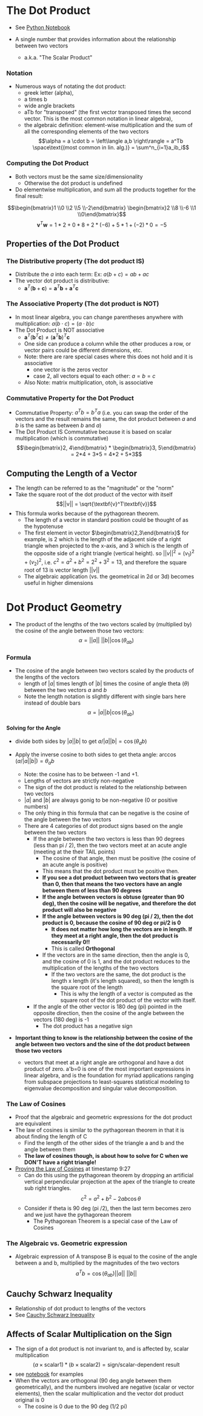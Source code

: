 # The Dot Product

- See [Python Notebook](./dotproduct.ipynb)

- A single number that provides information about the relationship between two vectors
  - a.k.a. "The Scalar Product"

### Notation

- Numerous ways of notating the dot product:
  - greek letter (alpha),
  - a times b
  - wide angle brackets
  - aTb for "transposed" (the first vector transposed times the second vector. This is the most common notation in linear algebra),
  - the algebraic definition: element-wise multiplication and the sum of all the corresponding elements of the two vectors
    $$\alpha = a \cdot b = \left\langle a,b \right\rangle = a^Tb \space\text{(most common in lin. alg.)} = \sum^n_{i=1}a_ib_i$$

### Computing the Dot Product

- Both vectors must be the same size/dimensionality
  - Otherwise the dot product is undefined
- Do elementwise multiplication, and sum all the products together for the final result:

$$\begin{bmatrix}1 \\0 \\2 \\5 \\-2\end{bmatrix} \begin{bmatrix}2 \\8 \\-6 \\1 \\0\end{bmatrix}$$
$$\textbf{v}^T\textbf{w} = 1 * 2 + 0 * 8 + 2 * (-6) + 5 * 1 + (-2) * 0 = -5$$

## Properties of the Dot Product

### The Distributive property (The dot product IS)

- Distribute the $a$ into each term:
  Ex: $a(b+c) = ab + ac$
- The vector dot product is distributive:
  - $\textbf{a}^T(\textbf{b}+\textbf{c}) = \textbf{a}^T\textbf{b} + \textbf{a}^T\textbf{c}$

### The Associative Property (The dot product is NOT)

- In most linear algebra, you can change parentheses anywhere with multiplication: $a(b\cdot c) = (a \cdot b)c$
- The Dot Product is NOT associative
  - $\textbf{a}^T(\textbf{b}^T\textbf{c}) \neq (\textbf{a}^T\textbf{b})^T\textbf{c}$
  - One side can produce a column while the other produces a row, or vector pairs could be different dimensions, etc.
  - Note: there are rare special cases where this does not hold and it is associative
    - one vector is the zeros vector
    - case 2, all vectors equal to each other: $a = b = c$
  - Also Note: matrix multiplication, otoh, is associative

### Commutative Property for the Dot Product

- Commutative Property: $a^Tb = b^Ta$ (i.e. you can swap the order of the vectors and the result remains the same, the dot product between $a$ and $b$ is the same as between $b$ and $a$)
- The Dot Product IS Commutative because it is based on scalar multiplication (which is commutative)
  $$\begin{bmatrix}2, 4\end{bmatrix} * \begin{bmatrix}3, 5\end{bmatrix} = 2*4 + 3*5 = 4*2 + 5*3$$

## Computing the Length of a Vector

- The length can be referred to as the "magnitude" or the "norm"
- Take the square root of the dot product of the vector with itself
  $$||v|| = \sqrt{\textbf{v}^T\textbf{v}}$$
- This formula works because of the pythagorean theorem.
  - The length of a vector in standard position could be thought of as the hypotenuse
  - The first element in vector $\begin{bmatrix}2,3\end{bmatrix}$ for example, is 2 which is the length of the adjacent side of a right triangle when projected to the x-axis, and 3 which is the length of the opposite side of a right triangle (vertical height). so $||v||^2 = (v_1)^2 + (v_2)^2$, i.e. $c^2 = a^2 + b^2 = 2^2 + 3^2 = 13$, and therefore the square root of 13 is vector length $||v||$
  - The algebraic application (vs. the geometrical in 2d or 3d) becomes useful in higher dimensions

# Dot Product Geometry

- The product of the lengths of the two vectors scaled by (multiplied by) the cosine of the angle between those two vectors:
  $$\alpha = ||a|| \ ||b||\cos{(\theta_{ab})}$$

### Formula

- The cosine of the angle between two vectors scaled by the products of the lengths of the vectors
  - length of $|a|$ times length of $|b|$ times the cosine of angle theta ($\theta$) between the two vectors $a$ and $b$
  - Note the length notation is slightly different with single bars here instead of double bars
    $$\alpha = |a||b|\cos{(\theta_{ab})}$$

#### Solving for the Angle

- divide both sides by $|a||b|$ to get $a / |a||b| = \cos{(\theta_ab)}$
- Apply the inverse cosine to both sides to get theta angle: $\arccos{(a/|a||b|)} = \theta_ab$

  - Note: the cosine has to be between -1 and +1.
  - Lengths of vectors are strictly non-negative
  - The sign of the dot product is related to the relationship between two vectors
  - $|a|$ and $|b|$ are always gonig to be non-negative (0 or positive numbers)
  - The only thing in this formula that can be negative is the cosine of the angle between the two vectors
  - There are 4 categories of dot product signs based on the angle between the two vectors
    - If the angle between the two vectors is less than 90 degrees (less than pi / 2), then the two vectors meet at an acute angle (meeting at the their TAIL points)
      - The cosine of that angle, then must be positive (the cosine of an acute angle is positive)
      - This means that the dot product must be positive then.
      - **If you see a dot product between two vectors that is greater than 0, then that means the two vectors have an angle between them of less than 90 degrees**
      - **If the angle between vectors is obtuse (greater than 90 deg), then the cosine will be negative, and therefore the dot product will also be negative**
      - **If the angle between vectors is 90 deg (pi / 2), then the dot product is 0, because the cosine of 90 deg or pi/2 is 0**
        - **It does not matter how long the vectors are in length. If they meet at a right angle, then the dot product is necessarily 0!!**
        - This is called **Orthogonal**
      - If the vectors are in the same direction, then the angle is 0, and the cosine of 0 is 1, and the dot product reduces to the multiplication of the lengths of the two vectors
        - If the two vectors are the same, the dot product is the length x length (it's length squared), so then the length is the square root of the length
          - This is why the length of a vector is computed as the square root of the dot product of the vector with itself.
    - If the angle of the other vector is 180 deg (pi) pointed in the opposite direction, then the cosine of the angle between the vectors (180 deg) is -1
      - The dot product has a negative sign

- **Important thing to know is the relationship between the cosine of the angle between two vectors and the sine of the dot product between those two vectors**
  - vectors that meet at a right angle are orthogonal and have a dot product of zero. a'b=0 is one of the most important expressions in linear algebra, and is the foundation for myriad applications ranging from subspace projections to least-squares statistical modeling to eigenvalue decomposition and singular value decomposition.

### The Law of Cosines

- Proof that the algebraic and geometric expressions for the dot product are equivalent
- The law of cosines is similar to the pythagorean theorem in that it is about finding the length of C
  - Find the length of the other sides of the triangle a and b and the angle between them
  - **The law of cosines though, is about how to solve for C when we DON'T have a right triangle!**
- [Proving the Law of Cosines](https://www.udemy.com/course/linear-algebra-theory-and-implementation/learn/lecture/10500394) at timestamp 9:27
  - Can do this using the pythagorean theorem by dropping an artificial vertical perpendicular projection at the apex of the triangle to create sub right triangles.
    $$c^2 = a^2 + b^2 - 2ab\cos \theta$$
  - Consider if theta is 90 deg (pi /2), then the last term becomes zero and we just have the pythagorean theorem
    - The Pythagorean Theorem is a special case of the Law of Cosines

### The Algebraic vs. Geometric expression

- Algebraic expression of A transpose B is equal to the cosine of the angle between a and b, multiplied by the magnitudes of the two vectors
  $$a^Tb = \cos{(\theta_{ab})}||a|| \ ||b||$$

## Cauchy Schwarz Inequality

- Relationship of dot product to lengths of the vectors
- See [Cauchy Schwarz Inequality](./CauchySchwarz.md)

## Affects of Scalar Multiplication on the Sign

- The sign of a dot product is not invariant to, and is affected by, scalar multiplication
  $$(a \times \text{scalar1}) * (b \times \text{scalar2}) = \text{sign/scalar-dependent result}$$
- see [notebook](./dotproduct.ipynb) for examples
- When the vectors are orthogonal (90 deg angle between them geometrically), and the numbers involved are negative (scalar or vector elements), then the scalar multiplication and the vector dot product original is 0
  - The cosine is 0 due to the 90 deg (1/2 pi)
